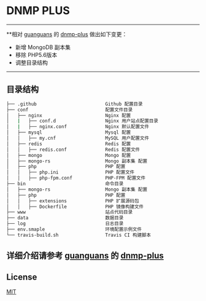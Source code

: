 # DNMP PLUS

---

**相对 [guanguans](https://github.com/guanguans) 的 [dnmp-plus](https://github.com/guanguans/dnmp-plus) 做出如下变更：

* 新增 MongoDB 副本集
* 移除 PHP5.6版本
* 调整目录结构

---

## 目录结构

``` bash
├── .github                         Github 配置目录
├── conf                            配置文件目录
│   ├── nginx                       Nginx 配置
│   |   ├── conf.d                  Nginx 用户站点配置目录
│   |   ├── nginx.conf              Nginx 默认配置文件
│   ├── mysql                       Mysql 配置
│   │   ├── my.cnf                  MySQL 用户配置文件
│   ├── redis                       Redis 配置
│   │   ├── redis.conf              Redis 配置文件
│   ├── mongo                       Mongo 配置
│   ├── mongo-rs                    Mongo 副本集 配置
│   ├── php                         PHP 配置
│   │   ├── php.ini                 PHP 配置文件
│   │   ├── php-fpm.conf            PHP-FPM 配置文件
├── bin                             命令目录
│   ├── mongo-rs                    Mongo 副本集 配置
│   ├── php                         PHP 配置
│   │   ├── extensions              PHP 扩展源码包
│   │   ├── Dockerfile              PHP 镜像构建文件
├── www                             站点代码目录
├── data                            数据目录
├── log                             日志目录
├── env.smaple                      环境配置示例文件
└── travis-build.sh                 Travis CI 构建脚本
```


## 详细介绍请参考 [guanguans](https://github.com/guanguans) 的 [dnmp-plus](https://github.com/guanguans/dnmp-plus) 

## License

[MIT](LICENSE)
